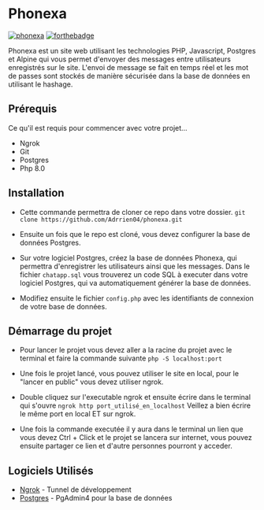# Phonexa
[![phonexa](https://forthebadge.com/images/badges/check-it-out.svg)](https://sure-tough-snail.ngrok-free.app/) [![forthebadge](https://forthebadge.com/images/badges/powered-by-coders-sweat.svg)](https://forthebadge.com)

Phonexa est un site web utilisant les technologies PHP, Javascript, Postgres et Alpine qui vous permet d'envoyer des messages entre utilisateurs enregistrés sur le site. L'envoi de message se fait en temps réel et les mot de passes sont stockés de manière sécurisée dans la base de données en utilisant le hashage.

## Prérequis
Ce qu'il est requis pour commencer avec votre projet...
- Ngrok
- Git
- Postgres 
- Php 8.0

## Installation
- Cette commande permettra de cloner ce repo dans votre dossier. ``git clone https://github.com/Adrrien04/phonexa.git``

- Ensuite un fois que le repo est cloné, vous devez configurer la base de données Postgres.

- Sur votre logiciel Postgres, créez la base de données Phonexa, qui permettra d'enregistrer les utilisateurs ainsi que les messages. Dans le fichier ``chatapp.sql`` vous trouverez un code SQL à executer dans votre logiciel Postgres, qui va automatiquement générer la base de données.

- Modifiez ensuite le fichier ``config.php`` avec les identifiants de connexion de votre base de données.

## Démarrage du projet
- Pour lancer le projet vous devez aller a la racine du projet avec le terminal et faire la commande suivante `` php -S localhost:port ``

- Une fois le projet lancé, vous pouvez utiliser le site en local, pour le "lancer en public" vous devez utiliser ngrok.

- Double cliquez sur l'executable ngrok et ensuite écrire dans le terminal qui s'ouvre ``ngrok http port_utilisé_en_localhost``
Veillez a bien écrire le même port en local ET sur ngrok.

- Une fois la commande executée il y aura dans le terminal un lien que vous devez Ctrl + Click et le projet se lancera sur internet, vous pouvez ensuite partager ce lien et d'autre personnes pourront y acceder.

## Logiciels Utilisés
* [Ngrok](https://ngrok.com/) - Tunnel de développement
* [Postgres](https://www.pgadmin.org/) - PgAdmin4 pour la base de données
